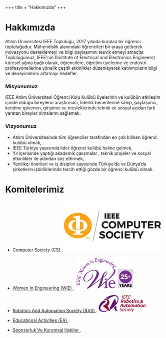 +++
title = "Hakkımızda"
+++

# Hakkımızda

Atılım Üniversitesi IEEE Topluluğu, 2017 yılında kurulan bir öğrenci topluluğudur. Mühendislik alanındaki öğrencileri bir araya getirerek inovasyonu desteklemeyi ve bilgi paylaşımını teşvik etmeyi amaçlar. Topluluğumuz, IEEE'nin (Institute of Electrical and Electronics Engineers) küresel ağına bağlı olarak, öğrencilere, öğretim üyelerine ve endüstri profesyonellerine yönelik çeşitli etkinlikler düzenleyerek katılımcıların bilgi ve deneyimlerini artırmayı hedefler.

### Misyonumuz

IEEE Atılım Üniversitesi Öğrenci Kolu Kulübü üyelerinin ve kulübün etkileşim içinde
olduğu bireylerin araştırmacı, liderlik becerilerine sahip, paylaşımcı, kendine güvenen,
girişimci ve mesleklerinde teknik ve sosyal açıdan fark yaratan bireyler olmalarını sağlamak.

### Vizyonumuz

- Atılım Üniversitesinde tüm öğrenciler tarafından en çok bilinen öğrenci kulübü olmak,
- IEEE Türkiye yapısında lider öğrenci kulübü haline gelmek,
- Yıl içerisinde yaptığı akademik çalışmalar , teknik projeler ve sosyal etkinlikler ile
adından söz ettirmek,
- Yenilikçi önerileri ve iş disiplini sayesinde Türkiye’de ve Dünya’da şirketlerin
işbirliklerinde tercih ettiği gözde bir öğrenci kulübü olmak.

# Komitelerimiz

- [Computer Society (CS) ](https://ieee-atilim.github.io/ourteam/cs). ![Computer Society Logo](/static/img/comittee_logo/ieee-cs-logo.png)


-  [Women In Engineering (WIE) ](https://ieee-atilim.github.io/ourteam/wie). ![Women In Engineering Logo](/static/img/comittee_logo/ieee-wie-logo.png)


-  [Robotics And Automation Society (RAS) ](https://ieee-atilim.github.io/ourteam/ras). ![Robotics And Automation Society](/static/img/comittee_logo/ieee-ras-logo.png)


-  [Educational Activities (EA) ](https://ieee-atilim.github.io/ourteam/ea).


-  [Sponsorluk Ve Kurumsal Ilişkiler ](https://ieee-atilim.github.io/ourteam/sk).


